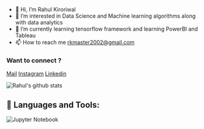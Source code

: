 - 👋 Hi, I’m Rahul Kiroriwal
- 👀 I’m interested in Data Science and Machine learning algorithms along with data analytics
- 🌱 I’m currently learning tensorflow framework and learning PowerBI and Tableau 
- 📫 How to reach me rkmaster2002@gmail.com

### Want to connect ?  

[Mail](f20201258@pilani.bits-pilani.ac.in)  [Instagram](https://www.instagram.com/manwithabazooka/) [Linkedin](https://www.linkedin.com/in/rahul-kiroriwal-333936215/)


![Rahul's github stats](https://github-readme-stats.vercel.app/api?username=Rkinbag&show_icons=true&theme=radical)




## 🧰 Languages and Tools:
![Jupyter Notebook](https://img.shields.io/badge/jupyter-%23FA0F00.svg?style=for-the-badge&logo=jupyter&logoColor=white)
	




<!---
Rkinbag/Rkinbag is a ✨ special ✨ repository because its `README.md` (this file) appears on your GitHub profile.
You can click the Preview link to take a look at your changes.
--->
